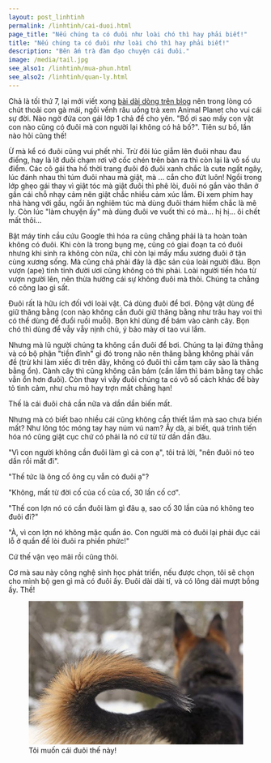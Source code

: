 ```yaml
---
layout: post_linhtinh
permalink: /linhtinh/cai-duoi.html
page_title: "Nếu chúng ta có đuôi như loài chó thì hay phải biết!"
title: "Nếu chúng ta có đuôi như loài chó thì hay phải biết!"
description: "Bên ấm trà đàm đạo chuyện cái đuôi."
image: /media/tail.jpg
see_also1: /linhtinh/mua-phun.html
see_also2: /linhtinh/quan-ly.html
---
```


Chả là tối thứ 7, lại mới viết xong <a href="/4-buc-anh/1.html" target="_blank">bài dài dòng trên blog</a> nên trong lòng có chút thoải con gà mái, ngồi vểnh râu uống trà xem Animal Planet cho vui cái sự đời. Nào ngờ đứa con gái lớp 1 chả để cho yên. "Bố ơi sao mấy con vật con nào cũng có đuôi mà con người lại không có hả bố?". Tiên sư bố, lần nào hỏi cũng thế!

Ừ mà kể có đuôi cũng vui phết nhỉ. Trừ đôi lúc giẫm lên đuôi nhau đau điếng, hay là lỡ đuôi chạm rơi vỡ cốc chén trên bàn ra thì còn lại là vô số ưu điểm. Các cô gái tha hồ thời trang đuôi đỏ đuôi xanh chắc là cute ngất ngây, lúc đánh nhau thì túm đuôi nhau mà giật, mà ... cắn cho đứt luôn! Ngồi trong lớp ghẹo gái thay vì giật tóc mà giật đuôi thì phê lòi, đuôi nó gắn vào thân ở gần cái chỗ nhạy cảm nên giật chắc nhiều cảm xúc lắm. Đi xem phim hay nhà hàng với gấu, ngồi ăn nghiêm túc mà dùng đuôi thám hiểm chắc là mê ly. Còn lúc "làm chuyện ấy" mà dùng đuôi ve vuốt thì có mà... hị hị... ôi chết mất thôi... 

Bật máy tính cầu cứu Google thì hóa ra cũng chẳng phải là ta hoàn toàn không có đuôi. Khi còn là trong bụng mẹ, cũng có giai đoạn ta có đuôi nhưng khi sinh ra không còn nữa, chỉ còn lại mấy mẩu xương đuôi ở tận cùng xương sống. Mà cũng chả phải đây là đặc sản của loài người đâu. Bọn vượn (ape) tinh tinh đười ươi cũng không có thì phải. Loài người tiến hóa từ vượn người lên, nên thừa hưởng cái sự không đuôi mà thôi. Chúng ta chẳng có công lao gì sất.

Đuôi rất là hữu ích đối với loài vật. Cá dùng đuôi để bơi. Động vật dùng để giữ thăng bằng (con nào không cần đuôi giữ thăng bằng như trâu hay voi thì có thể dùng để đuổi ruồi muỗi). Bọn khỉ dùng để bám vào cành cây. Bọn chó thì dùng để vẫy vẫy nịnh chủ, ý bảo mày ơi tao vui lắm.

Nhưng mà lũ người chúng ta không cần đuôi để bơi. Chúng ta lại đứng thẳng và có bộ phận "tiền đình" gì đó trong não nên thăng bằng không phải vấn đề (trừ khi làm xiếc đi trên dây, không có đuôi thì cầm tạm cây sào là thăng bằng ổn). Cành cây thì cũng không cần bám (cần lắm thì bám bằng tay chắc vẫn ổn hơn đuôi). Còn thay vì vẫy đuôi chúng ta có vô số cách khác để bày tỏ tình cảm, như chu mỏ hay trợn mắt chẳng hạn!

Thế là cái đuôi chả cần nữa và dần dần biến mất.

Nhưng mà có biết bao nhiều cái cũng không cần thiết lắm mà sao chưa biến mất? Như lông tóc móng tay hay núm vú nam? Ầy dà, ai biết, quá trình tiến hóa nó cũng giật cục chứ có phải là nó cứ từ từ dần dần đâu.

"Vì con người không cần đuôi làm gì cả con ạ", tôi trả lời, "nên đuôi nó teo dần rồi mất đi".

"Thế tức là ông cố ông cụ vẫn có đuôi ạ"?

"Không, mất từ đời cố của cố của cố, 30 lần cố cơ".

"Thế con lợn nó có cần đuôi làm gì đâu ạ, sao cố 30 lần của nó không teo đuôi đi?"

"À, vì con lợn nó không mặc quần áo. Con người mà có đuôi lại phải đục cái lỗ ở quần để lòi đuôi ra phiền phức!"

Cứ thế vặn vẹo mãi rồi cũng thôi.

Cơ mà sau này công nghệ sinh học phát triển, nếu được chọn, tôi sẽ chọn cho mình bộ gen gì mà có đuôi ấy. Đuôi dài dài tí, và có lông dài mượt bồng ấy. Thề!

<figure>
  <div class="img-container">
  <img src="/media/tail.jpg" alt="Tôi muốn cái đuôi thế này!"></img>
  </div>
  <figcaption>Tôi muốn cái đuôi thế này!</figcaption>
</figure>
